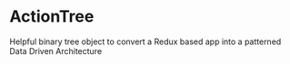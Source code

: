 # ActionTree
Helpful binary tree object to convert a Redux based app into a patterned Data Driven Architecture
